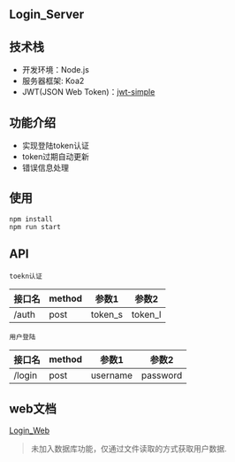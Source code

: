 ## Login_Server

## 技术栈
* 开发环境：Node.js
* 服务器框架: Koa2
* JWT(JSON Web Token)：[jwt-simple](https://github.com/hokaccha/node-jwt-simple)

## 功能介绍
* 实现登陆token认证
* token过期自动更新
* 错误信息处理

## 使用
```
npm install
npm run start
```

## API
`toekn认证`

 | 接口名 | method | 参数1 | 参数2 | 
| ------| ------ | ------ | ------ | 
| /auth |  post  | token_s|token_l | 

`用户登陆`

 | 接口名 | method | 参数1 | 参数2 | 
| ------| ------ | ------ | ------ | 
| /login |  post |username|password| 

## web文档
[Login_Web](https://github.com/sillyY/JWT_login/blob/master/web/README.md)



> 未加入数据库功能，仅通过文件读取的方式获取用户数据.

